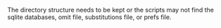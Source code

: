 The directory structure needs to be kept or the scripts may not find the sqlite databases, omit file, substitutions file, or prefs file. 


